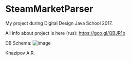 # SteamMarketParser
My project during Digital Design Java School 2017.

All info about project is here (rus): https://goo.gl/QBJR1b

DB Schema:
![image](https://i.imgsafe.org/51de21c2be.jpg)

Khazipov A.R.
